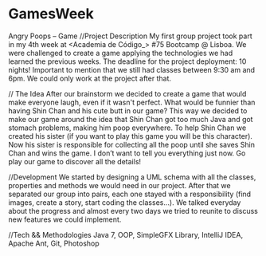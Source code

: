 # GamesWeek

Angry Poops – Game 
//Project Description
My first group project took part in my 4th week at <Academia de Código_> #75 Bootcamp @ Lisboa.
We were challenged to create a game applying the technologies we had learned the previous weeks. The deadline for the project deployment: 10 nights! 
Important to mention that we still had classes between 9:30 am and 6pm. We could only work at the project after that.

// The Idea
After our brainstorm we decided to create a game that would make everyone laugh, even if it wasn't perfect. What would be funnier than having Shin Chan and his cute butt in our game? 
This way we decided to make our game around the idea that Shin Chan got too much Java and got stomach problems, making him poop everywhere. To help Shin Chan we created his sister (if you want to play this game you will be this character). Now his sister is responsible for collecting all the poop until she saves Shin Chan and wins the game. 
I don’t want to tell you everything just now. Go play our game to discover all the details!

//Development 
We started by designing a UML schema with all the classes, properties and methods we would need in our project. After that we separated our group into pairs, each one stayed with a responsibility (find images, create a story, start coding the classes…). We talked everyday about the progress and almost every two days we tried to reunite to discuss new features we could implement. 

//Tech && Methodologies
Java 7, OOP, SimpleGFX Library, IntelliJ IDEA, Apache Ant, Git, Photoshop
